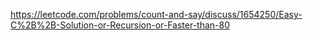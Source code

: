 https://leetcode.com/problems/count-and-say/discuss/1654250/Easy-C%2B%2B-Solution-or-Recursion-or-Faster-than-80
​
​

